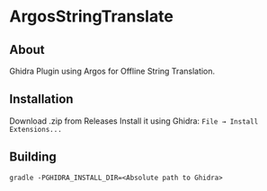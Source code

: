 # ArgosStringTranslate
## About
Ghidra Plugin using Argos for Offline String Translation.
## Installation
Download .zip from Releases
Install it using Ghidra: `File → Install Extensions...`
## Building
```
gradle -PGHIDRA_INSTALL_DIR=<Absolute path to Ghidra>
```